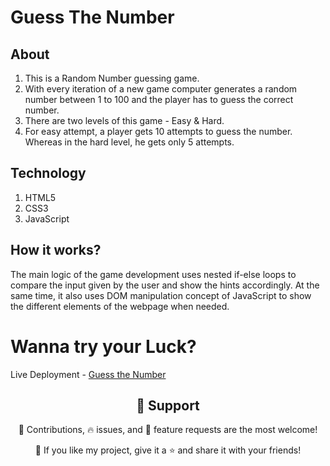 # Guess The Number

## About
1. This is a Random Number guessing game. 
2. With every iteration of a new game computer generates a random number between 1 to 100 and the player has to guess the correct number.
3. There are two levels of this game - Easy & Hard.
4. For easy attempt, a player gets 10 attempts to guess the number. Whereas in the hard level, he gets only 5 attempts.

## Technology
1. HTML5
2. CSS3
3. JavaScript

## How it works?
The main logic of the game development uses nested if-else loops to compare the input given by the user and show the hints accordingly. At the same time, it also uses DOM manipulation concept of JavaScript to show the different elements of the webpage when needed.

# Wanna try your Luck?

Live Deployment - [Guess the Number](https://canyou-guess-thenumber.netlify.app/)

<h2 align="center">🤝 Support</h2>

<p align="center">🎀 Contributions, 🔥 issues, and 🥮 feature requests are the most welcome!</p>

<p align="center">💙 If you like my project, give it a ⭐ and share it with your friends!</p>
